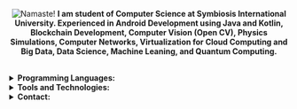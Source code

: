 <p align="center">
    <img src="https://i.ibb.co/F7K3p5N/amannirala13-namaste-light.jpg" alt="Namaste!"/>
    <strong>I am student of Computer Science at Symbiosis International University. Experienced in Android Development using Java and Kotlin, Blockchain Development, Computer Vision (Open CV), Physics Simulations, Computer Networks, Virtualization for Cloud Computing and Big Data, Data Science, Machine Leaning, and Quantum Computing.</strong>
</p><br>


 <details>
    <summary><strong>Programming Languages:</strong></summary>
     <ul><li><img src="https://i.ibb.co/Z243jtW/java.png"/> Java</li><li><img src="https://i.ibb.co/8BvfsCp/kotlin.png"/> Kotlin</li><li><img src="https://i.ibb.co/sqwPMvX/python.png"/> Python</li><li><img src="https://i.ibb.co/dgVtcNc/c.png"/> C/C++</li><li><img src="https://i.ibb.co/gTdhjV3/matlab.png"/> Matlab</li><li><img src="https://i.ibb.co/P9K1CDZ/c-sharp.png"/> C#</li><li><img src="https://i.ibb.co/hBz8LSr/q-sharp.png"/> Q#</li><li>JS and TS</li><li>Dart</li><li>Shell</li><li>HTML</li><li>CSS</li><li>Json</li><li>SQL</li></ul>
        </details>
 <details>
    <summary><strong>Tools and Technologies:</strong></summary>
     <ul><li>Android SDK</li><li>Spring Boot</li><li>Matlab</li><li>Qiskit</li><li>Physics Simulation</li><li>OpenCV</li><li>Tesseract OCR</li><li>Jupyter Notebook</li><li>Network Programming</li><li>Unity</li><li>Git</li><li>AWS Could</li><li>GCP Cloud</li><li>Firebase</li><li>Docker</li><li>Blockchain</li><li>AR Core</li><li>Vuforia</li><li>Virtualization</li><li>Big Data</li><li>Hadoop</li></ul>
        </details>  
 <details>
    <summary><strong>Contact:</strong></summary>
     <ul><li><a href="https://www.amannirala.com">Website</a></li><li><a href="https://www.linkedin.com/in/amannirala13">LinkedIn</a><li><a href="https://www.instagram.com/amannirala13">Instagram</a></li><li><a href="https://www.facebook.com/amannirala13">Facebook</a></li><li><a href="https://www.twitter.com/amannirala13">Twitter</a></li></ul>
        </details>

<!--
**amannirala13/amannirala13** is a ✨ _special_ ✨ repository because its `README.md` (this file) appears on your GitHub profile.

Here are some ideas to get you started:

- 🔭 I’m currently working on ...
- 🌱 I’m currently learning ...
- 👯 I’m looking to collaborate on ...
- 🤔 I’m looking for help with ...
- 💬 Ask me about ...
- 📫 How to reach me: ...
- 😄 Pronouns: ...
- ⚡ Fun fact: ...
-->
